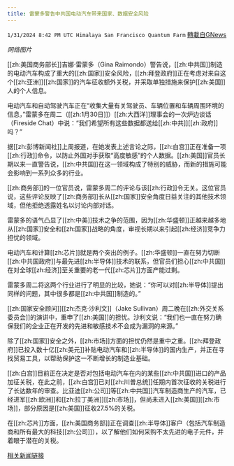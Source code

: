 ```yaml
---
title: 雷蒙多警告中共国电动汽车带来国家、数据安全风险
---
```

`1/31/2024 8:42 PM UTC Himalaya San Francisco Quantum Farm` [轉載自GNews](https://gnews.org/articles/2270910)

*网络图片*

[[zh:美国商务部长]]吉娜·雷蒙多（Gina Raimondo）警告说，[[zh:中共国]]制造的电动汽车构成了重大的[[zh:国家]]安全风险，[[zh:拜登政府]]正在考虑对来自这个[[zh:亚洲]][[zh:国家]]的汽车征收额外关税，并采取单独措施来保护[[zh:美国]]人的个人信息。

电动汽车和自动驾驶汽车正在“收集大量有关驾驶员、车辆位置和车辆周围环境的信息，”雷蒙多在周二（[[zh:1月30日]]）[[zh:大西洋]]理事会的一次炉边谈话（Fireside Chat）中说：“我们希望所有这些数据都送给[[zh:中共]][[zh:政府]]吗？”

据[[zh:彭博新闻社]]上周报道，在她发表上述言论之际，[[zh:白宫]]正在准备一项[[zh:行政]]命令，以防止外国对手获取“高度敏感”的个人数据。[[zh:美国]]官员长期以来一直警告说，[[zh:中共国]]在这一领域构成了特别的威胁，而新的措施可能会影响到一系列众多的行业。

[[zh:商务部]]的一位官员说，雷蒙多周二的评论与该[[zh:行政]]令无关。这位官员说，这些评论反映了[[zh:商务部]]长从[[zh:国家]]安全角度日益关注的其他技术领域，但他拒绝透露姓名以讨论内部对话。

雷蒙多的语气凸显了[[zh:中美]]技术之争的范围，因为[[zh:华盛顿]]正越来越多地从[[zh:国家]]安全和[[zh:国家]]战略的角度，审视长期以来引起[[zh:经济]]竞争力担忧的领域。

电动汽车和计算[[zh:芯片]]就是两个突出的例子。[[zh:华盛顿]]一直在努力切断[[zh:中共国政府]]与最先进[[zh:半导体]]技术的联系，但官员们担心[[zh:中共国]]在对全球[[zh:经济]]至关重要的老一代[[zh:芯片]]方面产能过剩。

雷蒙多周二将这两个行业进行了明显的比较，她说：“你可以对[[zh:半导体]]提出同样的问题，其中很多都是[[zh:中共国]]制造的。”

[[zh:国家安全顾问]][[zh:杰克·沙利文]]（Jake Sullivan）周二晚在[[zh:外交关系委员会]]的演讲中，重申了[[zh:美国]]的担忧。沙利文说：“我们也一直在努力确保我们的企业正在开发的先进和敏感技术不会成为漏洞的来源。”

除了[[zh:国家]]安全之外，[[zh:市场]]方面的担忧仍然是重中之重。[[zh:拜登政府]]已投入数十亿[[zh:美元]]补贴电动汽车和[[zh:半导体]]的国内生产，并正在寻找贸易工具，以帮助保护这一不断增长的制造业基础。

[[zh:白宫]]目前正在决定是否对包括电动汽车在内的某些[[zh:中共国]]进口的产品加征关税，在此之前，[[zh:白宫]]已对[[zh:川普总统]]任期内首次征收的关税进行了长达数年的审查。比亚迪[[zh:公司]]等[[zh:中共国]]汽车制造商生产的汽车，已经进军[[zh:欧洲]]和[[zh:拉丁美洲]][[zh:市场]]，但尚未进入[[zh:美国]][[zh:市场]]，部分原因是[[zh:美国]]征收27.5%的关税。

在[[zh:芯片]]方面，[[zh:美国商务部]]正在调查[[zh:半导体]]客户（包括汽车制造商和所有最大的科技[[zh:公司]]），以了解他们如何采购不太先进的电子元件，并着眼于潜在的关税。

[相关新闻链接](https://www.bnnbloomberg.ca/raimondo-warns-chinese-evs-pose-national-data-security-risks-1.2028649)
